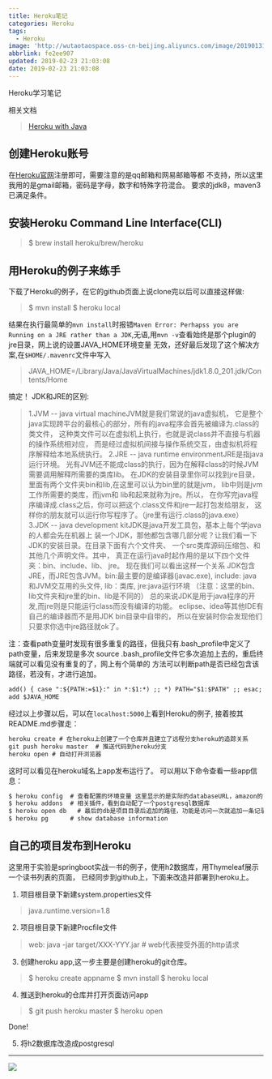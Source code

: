 ```yaml
---
title: Heroku笔记
categories: Heroku
tags:
  - Heroku
image: 'http://wutaotaospace.oss-cn-beijing.aliyuncs.com/image/201901312.jpg'
abbrlink: fe2ee907
updated: 2019-02-23 21:03:08
date: 2019-02-23 21:03:08
---
```

<p class="description">Heroku学习笔记</p>
<!-- more -->

相关文档
> [Heroku with Java](https://devcenter.heroku.com/articles/getting-started-with-java?singlepage=true/)

## 创建Heroku账号

在[Heroku官网](https://signup.heroku.com/login)注册即可，需要注意的是qq邮箱和网易邮箱等都
不支持，所以这里我用的是gmail邮箱，密码是字母，数字和特殊字符混合。
要求的jdk8，maven3已满足条件。
## 安装Heroku Command Line Interface(CLI)
> $ brew install heroku/brew/heroku

## 用Heroku的例子来练手
下载了Heroku的例子，在它的github页面上说clone完以后可以直接这样做:
> $ mvn install
> $ heroku local

结果在执行最简单的`mvn install`时报错`Maven Error: Perhapss you are Running on a JRE rather
than a JDK`,无语,用`mvn -v`查看始终是那个plugin的jre目录，网上说的设置JAVA_HOME环境变量
无效，还好最后发现了这个解决方案,在`$HOME/.mavenrc`文件中写入
> JAVA_HOME=/Library/Java/JavaVirtualMachines/jdk1.8.0_201.jdk/Contents/Home

搞定！
JDK和JRE的区别:
> 1.JVM -- java virtual machineJVM就是我们常说的java虚拟机，
它是整个java实现跨平台的最核心的部分，所有的java程序会首先被编译为.class的类文件，
这种类文件可以在虚拟机上执行，也就是说class并不直接与机器的操作系统相对应，
而是经过虚拟机间接与操作系统交互，由虚拟机将程序解释给本地系统执行。
2.JRE -- java runtime environmentJRE是指java运行环境。
光有JVM还不能成class的执行，因为在解释class的时候JVM需要调用解释所需要的类库lib。
在JDK的安装目录里你可以找到jre目录，里面有两个文件夹bin和lib,在这里可以认为bin里的就是jvm，
lib中则是jvm工作所需要的类库，而jvm和 lib和起来就称为jre。所以，
在你写完java程序编译成.class之后，你可以把这个.class文件和jre一起打包发给朋友，
这样你的朋友就可以运行你写程序了。（jre里有运行.class的java.exe）
3.JDK -- java development kitJDK是java开发工具包，基本上每个学java的人都会先在机器上
装一个JDK，那他都包含哪几部分呢？让我们看一下JDK的安装目录。在目录下面有六个文件夹、
一个src类库源码压缩包、和其他几个声明文件。其中，
真正在运行java时起作用的是以下四个文件夹：bin、include、lib、 jre。
现在我们可以看出这样一个关系 JDK包含JRE，而JRE包含JVM。bin:最主要的是编译器(javac.exe),
include: java和JVM交互用的头文件, lib：类库, jre:java运行环境
（注意：这里的bin、lib文件夹和jre里的bin、lib是不同的）
总的来说JDK是用于java程序的开发,而jre则是只能运行class而没有编译的功能。
eclipse、idea等其他IDE有自己的编译器而不是用JDK bin目录中自带的，
所以在安装时你会发现他们只要求你选中jre路径就ok了。

注：查看path变量时发现有很多重复的路径，但我只有.bash_profile中定义了path变量，后来发现是多次
source .bash_profile文件它多次追加上去的，重启终端就可以看见没有重复的了，网上有个简单的
方法可以判断path是否已经包含该路径，若没有，才进行追加。
```txt
add() { case ":${PATH:=$1}:" in *:$1:*) ;; *) PATH="$1:$PATH" ;; esac; }
add $JAVA_HOME
```

经过以上步骤以后，可以在`localhost:5000`上看到Heroku的例子,
接着按其README.md步骤走：
```txt
heroku create # 在heroku上创建了一个仓库并且建立了远程分支heroku的追踪关系 
git push heroku master  # 推送代码到heroku分支
heroku open # 自动打开浏览器
```
这时可以看见在heroku域名上app发布运行了。
可以用以下命令查看一些app信息：
```txt
$ heroku config  # 查看配置的环境变量 这里显示的是实际的databaseURL，amazon的
$ heroku addons  # 相关插件，看到自动配了一个postgresql数据库
$ heroku open db   # 最后的db是项目目录后追加的路径，功能是访问一次就追加一条记录。
$ heroku pg      # show database information
```

## 自己的项目发布到Heroku
这里用于实验是springboot实战一书的例子，使用h2数据库，用Thymeleaf展示一个读书列表的页面，
已经同步到github上，下面来改造并部署到heroku上。
1. 项目根目录下新建system.properties文件
> java.runtime.version=1.8

2. 项目根目录下新建Procfile文件
> web: java -jar target/XXX-YYY.jar   # web代表接受外面的http请求

3. 创建heroku app,这一步主要是创建heroku的git仓库。
> $ heroku create appname
> $ mvn install 
> $ heroku local

4. 推送到heroku的仓库并打开页面访问app
> $ git push heroku master
> $ heroku open

Done!

5. 将h2数据库改造成postgresql

<hr />
<img src="http://wutaotaospace.oss-cn-beijing.aliyuncs.com/image/201901312.jpg" class="full-image" />
